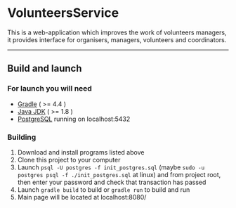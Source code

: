 # VolunteersService

This is a web-application which improves the work of volunteers managers, it provides interface for organisers, managers, volunteers and coordinators.

--------

## Build and launch

### For launch you will need

* [Gradle](https://gradle.org/install/) ( >= 4.4 )
* [Java JDK](https://www.oracle.com/technetwork/java/javase/downloads/2133151) ( >= 1.8 )
* [PostgreSQL](https://www.postgresql.org/download/) running on localhost:5432

### Building

1. Download and install programs listed above
2. Clone this project to your computer
3. Launch ```psql -U postgres -f init_postgres.sql``` (maybe ```sudo -u postgres psql -f ./init_postgres.sql``` at linux) and from project root, then enter your password and check that transaction has passed
4. Launch ```gradle build``` to build or ```gradle run``` to build and run
5. Main page will be located at localhost:8080/
